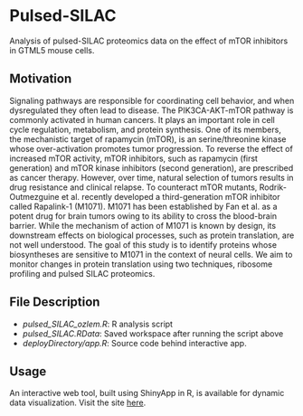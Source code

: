 # Pulsed-SILAC
Analysis of pulsed-SILAC proteomics data on the effect of mTOR inhibitors in GTML5 mouse cells.

## Motivation
Signaling pathways are responsible for coordinating cell behavior, and when dysregulated they often lead to
disease. The PIK3CA-AKT-mTOR pathway is commonly activated in human cancers. It plays an important
role in cell cycle regulation, metabolism, and protein synthesis. One of its members, the mechanistic target
of rapamycin (mTOR), is an serine/threonine kinase whose over-activation promotes tumor progression.
To reverse the effect of increased mTOR activity, mTOR inhibitors, such as rapamycin (first generation)
and mTOR kinase inhibitors (second generation), are prescribed as cancer therapy. However, over time,
natural selection of tumors results in drug resistance and clinical relapse. To counteract mTOR mutants,
Rodrik-Outmezguine et al. recently developed a third-generation mTOR inhibitor called Rapalink-1 (M1071).
M1071 has been established by Fan et al. as a potent drug for brain tumors owing to its ability to cross the
blood-brain barrier. While the mechanism of action of M1071 is known by design, its downstream effects on
biological processes, such as protein translation, are not well understood. The goal of this study is to identify
proteins whose biosyntheses are sensitive to M1071 in the context of neural cells. We aim to monitor changes
in protein translation using two techniques, ribosome profiling and pulsed SILAC proteomics.

## File Description
+ *pulsed_SILAC_ozlem.R*: R analysis script
+ *pulsed_SILAC.RData*: Saved workspace after running the script above
+ *deployDirectory/app.R*: Source code behind interactive app.

## Usage
An interactive web tool, built using ShinyApp in R, is available for dynamic data visualization. Visit the site [here](https://tony-lin.shinyapps.io/deploydirectory/).
